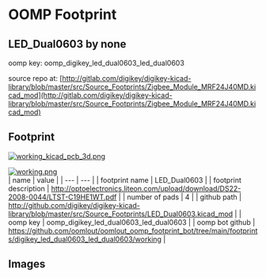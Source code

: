 # OOMP Footprint  
## LED_Dual0603  by none  
  
oomp key: oomp_digikey_led_dual0603_led_dual0603  
  
source repo at: [http://gitlab.com/digikey/digikey-kicad-library/blob/master/src/Source_Footprints/Zigbee_Module_MRF24J40MD.kicad_mod](http://gitlab.com/digikey/digikey-kicad-library/blob/master/src/Source_Footprints/Zigbee_Module_MRF24J40MD.kicad_mod)  
## Footprint  
  
[![working_kicad_pcb_3d.png](working_kicad_pcb_3d_600.png)](working_kicad_pcb_3d.png)  
  
[![working.png](working_600.png)](working.png)  
| name | value | 
| --- | --- | 
| footprint name | LED_Dual0603 | 
| footprint description | http://optoelectronics.liteon.com/upload/download/DS22-2008-0044/LTST-C19HE1WT.pdf | 
| number of pads | 4 | 
| github path | http://github.com/digikey/digikey-kicad-library/blob/master/src/Source_Footprints/LED_Dual0603.kicad_mod | 
| oomp key | oomp_digikey_led_dual0603_led_dual0603 | 
| oomp bot github | https://github.com/oomlout/oomlout_oomp_footprint_bot/tree/main/footprints/digikey_led_dual0603_led_dual0603/working | 
## Images  
